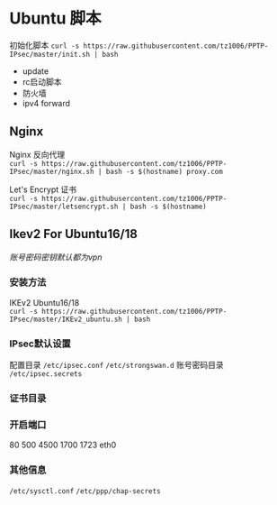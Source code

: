 # Ubuntu 脚本 #
初始化脚本
`curl -s https://raw.githubusercontent.com/tz1006/PPTP-IPsec/master/init.sh | bash` 
* update
* rc启动脚本
* 防火墙
* ipv4 forward

## Nginx ##
Nginx 反向代理   
`curl -s https://raw.githubusercontent.com/tz1006/PPTP-IPsec/master/nginx.sh | bash -s $(hostname) proxy.com` 

Let's Encrypt 证书   
`curl -s https://raw.githubusercontent.com/tz1006/PPTP-IPsec/master/letsencrypt.sh | bash -s $(hostname)` 

## Ikev2 For Ubuntu16/18 ##
*账号密码密钥默认都为vpn*
### 安装方法 ###
IKEv2 Ubuntu16/18  
`curl -s https://raw.githubusercontent.com/tz1006/PPTP-IPsec/master/IKEv2_ubuntu.sh | bash`  

### IPsec默认设置 ###
配置目录
`/etc/ipsec.conf`
`/etc/strongswan.d`
账号密码目录  
`/etc/ipsec.secrets`
### 证书目录 ###
### 开启端口 ###
80
500
4500
1700
1723
eth0  
### 其他信息 ###
`/etc/sysctl.conf`
`/etc/ppp/chap-secrets`

